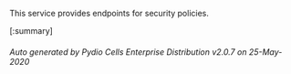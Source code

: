 






This service provides endpoints for security policies.

[:summary]

###### Auto generated by Pydio Cells Enterprise Distribution v2.0.7 on 25-May-2020
